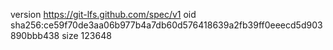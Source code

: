 version https://git-lfs.github.com/spec/v1
oid sha256:ce59f70de3aa06b977b4a7db60d576418639a2fb39ff0eeecd5d903890bbb438
size 123648
